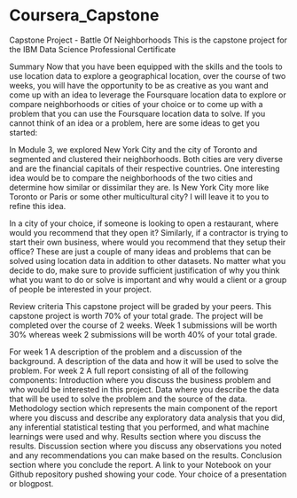 # Coursera_Capstone
Capstone Project - Battle Of Neighborhoods This is the capstone project for the IBM Data Science Professional Certificate

Summary Now that you have been equipped with the skills and the tools to use location data to explore a geographical location, over the course of two weeks, you will have the opportunity to be as creative as you want and come up with an idea to leverage the Foursquare location data to explore or compare neighborhoods or cities of your choice or to come up with a problem that you can use the Foursquare location data to solve. If you cannot think of an idea or a problem, here are some ideas to get you started:

In Module 3, we explored New York City and the city of Toronto and segmented and clustered their neighborhoods. Both cities are very diverse and are the financial capitals of their respective countries. One interesting idea would be to compare the neighborhoods of the two cities and determine how similar or dissimilar they are. Is New York City more like Toronto or Paris or some other multicultural city? I will leave it to you to refine this idea.

In a city of your choice, if someone is looking to open a restaurant, where would you recommend that they open it? Similarly, if a contractor is trying to start their own business, where would you recommend that they setup their office? These are just a couple of many ideas and problems that can be solved using location data in addition to other datasets. No matter what you decide to do, make sure to provide sufficient justification of why you think what you want to do or solve is important and why would a client or a group of people be interested in your project.

Review criteria This capstone project will be graded by your peers. This capstone project is worth 70% of your total grade. The project will be completed over the course of 2 weeks. Week 1 submissions will be worth 30% whereas week 2 submissions will be worth 40% of your total grade.

For week 1 A description of the problem and a discussion of the background. A description of the data and how it will be used to solve the problem. For week 2 A full report consisting of all of the following components: Introduction where you discuss the business problem and who would be interested in this project. Data where you describe the data that will be used to solve the problem and the source of the data. Methodology section which represents the main component of the report where you discuss and describe any exploratory data analysis that you did, any inferential statistical testing that you performed, and what machine learnings were used and why. Results section where you discuss the results. Discussion section where you discuss any observations you noted and any recommendations you can make based on the results. Conclusion section where you conclude the report. A link to your Notebook on your Github repository pushed showing your code. Your choice of a presentation or blogpost.
